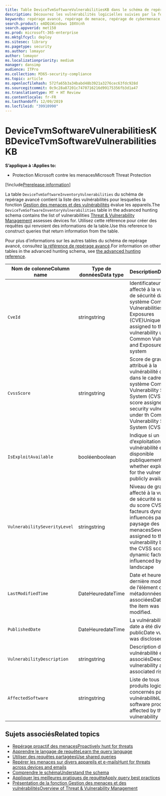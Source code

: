 ```yaml
---
title: Table DeviceTvmSoftwareVulnerabilitiesKB dans le schéma de repérage avancé
description: Découvrez les vulnérabilités logicielles suivies par la fonction Gestion des menaces et des vulnérabilités dans la table DeviceTvmSoftwareVulnerabilitiesKB du schéma de repérage avancé.
keywords: repérage avancé, repérage de menace, repérage de cybermenace, recherche, requête, télémétrie, schéma, référence, Kusto, table, colonne, type de données, description, gestion des menaces et vulnérabilités, TVM, gestion des appareils, logiciel, inventaire, vulnérabilités, ID CVE , CVSS, DeviceTvmSoftwareVulnerabilitiesKB
search.product: eADQiWindows 10XVcnh
search.appverid: met150
ms.prod: microsoft-365-enterprise
ms.mktglfcycl: deploy
ms.sitesec: library
ms.pagetype: security
ms.author: lomayor
author: lomayor
ms.localizationpriority: medium
manager: dansimp
audience: ITPro
ms.collection: M365-security-compliance
ms.topic: article
ms.openlocfilehash: 572fa65b3a34babd48b3921a3276cec63fdc928d
ms.sourcegitcommit: 0c9c28a87201c7470716216d99175356fb3d1a47
ms.translationtype: MT + HT Review
ms.contentlocale: fr-FR
ms.lasthandoff: 12/09/2019
ms.locfileid: "39910990"
---
```

# <a name="devicetvmsoftwarevulnerabilitieskb"></a><span data-ttu-id="e910f-104">DeviceTvmSoftwareVulnerabilitiesKB</span><span class="sxs-lookup"><span data-stu-id="e910f-104">DeviceTvmSoftwareVulnerabilitiesKB</span></span>

<span data-ttu-id="e910f-105">**S’applique à :**</span><span class="sxs-lookup"><span data-stu-id="e910f-105">**Applies to:**</span></span>
- <span data-ttu-id="e910f-106">Protection Microsoft contre les menaces</span><span class="sxs-lookup"><span data-stu-id="e910f-106">Microsoft Threat Protection</span></span>

[!include[Prerelease information](prerelease.md)]

<span data-ttu-id="e910f-107">La table `DeviceTvmSoftwareInventoryVulnerabilities` du schéma de repérage avancé contient la liste des vulnérabilités pour lesquelles la fonction [Gestion des menaces et des vulnérabilités](https://docs.microsoft.com/windows/security/threat-protection/microsoft-defender-atp/next-gen-threat-and-vuln-mgt) évalue les appareils.</span><span class="sxs-lookup"><span data-stu-id="e910f-107">The `DeviceTvmSoftwareInventoryVulnerabilities` table in the advanced hunting schema contains the list of vulnerabilities [Threat & Vulnerability Management](https://docs.microsoft.com/windows/security/threat-protection/microsoft-defender-atp/next-gen-threat-and-vuln-mgt) assesses devices for.</span></span> <span data-ttu-id="e910f-108">Utilisez cette référence pour créer des requêtes qui renvoient des informations de la table.</span><span class="sxs-lookup"><span data-stu-id="e910f-108">Use this reference to construct queries that return information from the table.</span></span>

<span data-ttu-id="e910f-109">Pour plus d’informations sur les autres tables du schéma de repérage avancé, consultez [la référence de repérage avancé](advanced-hunting-schema-tables.md).</span><span class="sxs-lookup"><span data-stu-id="e910f-109">For information on other tables in the advanced hunting schema, see [the advanced hunting reference](advanced-hunting-schema-tables.md).</span></span>

| <span data-ttu-id="e910f-110">Nom de colonne</span><span class="sxs-lookup"><span data-stu-id="e910f-110">Column name</span></span> | <span data-ttu-id="e910f-111">Type de données</span><span class="sxs-lookup"><span data-stu-id="e910f-111">Data type</span></span> | <span data-ttu-id="e910f-112">Description</span><span class="sxs-lookup"><span data-stu-id="e910f-112">Description</span></span> |
|-------------|-----------|-------------|
| `CveId` | <span data-ttu-id="e910f-113">string</span><span class="sxs-lookup"><span data-stu-id="e910f-113">string</span></span> | <span data-ttu-id="e910f-114">Identificateur unique affecté à la vulnérabilité de sécurité dans le système Common Vulnerabilities and Exposures (CVE)</span><span class="sxs-lookup"><span data-stu-id="e910f-114">Unique identifier assigned to the security vulnerability under the Common Vulnerabilities and Exposures (CVE) system</span></span> |
| `CvssScore` | <span data-ttu-id="e910f-115">string</span><span class="sxs-lookup"><span data-stu-id="e910f-115">string</span></span> | <span data-ttu-id="e910f-116">Score de gravité attribué à la vulnérabilité de sécurité dans le cadre du système Common Vulnerability Scoring System (CVSS)</span><span class="sxs-lookup"><span data-stu-id="e910f-116">Severity score assigned to the security vulnerability under th Common Vulnerability Scoring System (CVSS)</span></span> |
| `IsExploitAvailable` | <span data-ttu-id="e910f-117">booléen</span><span class="sxs-lookup"><span data-stu-id="e910f-117">boolean</span></span> | <span data-ttu-id="e910f-118">Indique si un code d’exploitation pour la vulnérabilité est disponible publiquement</span><span class="sxs-lookup"><span data-stu-id="e910f-118">Indicates whether exploit code for the vulnerability is publicly available</span></span> |
| `VulnerabilitySeverityLevel` | <span data-ttu-id="e910f-119">string</span><span class="sxs-lookup"><span data-stu-id="e910f-119">string</span></span> | <span data-ttu-id="e910f-120">Niveau de gravité affecté à la vulnérabilité de sécurité sur la base du score CVSS et des facteurs dynamiques influencés par le paysage des menaces</span><span class="sxs-lookup"><span data-stu-id="e910f-120">Severity level assigned to the security vulnerability based on the CVSS score and dynamic factors influenced by the threat landscape</span></span> |
| `LastModifiedTime` | <span data-ttu-id="e910f-121">DateHeure</span><span class="sxs-lookup"><span data-stu-id="e910f-121">dateTime</span></span> | <span data-ttu-id="e910f-122">Date et heure de la dernière modification de l’élément ou des métadonnées associées</span><span class="sxs-lookup"><span data-stu-id="e910f-122">Date and time the item was last modified.</span></span> |
| `PublishedDate` | <span data-ttu-id="e910f-123">DateHeure</span><span class="sxs-lookup"><span data-stu-id="e910f-123">dateTime</span></span> | <span data-ttu-id="e910f-124">La vulnérabilité de la date a été divulguée au public</span><span class="sxs-lookup"><span data-stu-id="e910f-124">Date vulnerability was disclosed to public</span></span> |
| `VulnerabilityDescription` | <span data-ttu-id="e910f-125">string</span><span class="sxs-lookup"><span data-stu-id="e910f-125">string</span></span> | <span data-ttu-id="e910f-126">Description de la vulnérabilité et risques associés</span><span class="sxs-lookup"><span data-stu-id="e910f-126">Description of vulnerability and associated risks</span></span> |
| `AffectedSoftware` | <span data-ttu-id="e910f-127">string</span><span class="sxs-lookup"><span data-stu-id="e910f-127">string</span></span> | <span data-ttu-id="e910f-128">Liste de tous les produits logiciels concernés par la vulnérabilité</span><span class="sxs-lookup"><span data-stu-id="e910f-128">List of all software products affected by the vulnerability</span></span> |

## <a name="related-topics"></a><span data-ttu-id="e910f-129">Sujets associés</span><span class="sxs-lookup"><span data-stu-id="e910f-129">Related topics</span></span>

- [<span data-ttu-id="e910f-130">Repérage proactif des menaces</span><span class="sxs-lookup"><span data-stu-id="e910f-130">Proactively hunt for threats</span></span>](advanced-hunting-overview.md)
- [<span data-ttu-id="e910f-131">Apprendre le langage de requête</span><span class="sxs-lookup"><span data-stu-id="e910f-131">Learn the query language</span></span>](advanced-hunting-query-language.md)
- [<span data-ttu-id="e910f-132">Utiliser des requêtes partagées</span><span class="sxs-lookup"><span data-stu-id="e910f-132">Use shared queries</span></span>](advanced-hunting-shared-queries.md)
- [<span data-ttu-id="e910f-133">Repérer les menaces sur divers appareils et e-mails</span><span class="sxs-lookup"><span data-stu-id="e910f-133">Hunt for threats across devices and emails</span></span>](advanced-hunting-query-emails-devices.md)
- [<span data-ttu-id="e910f-134">Comprendre le schéma</span><span class="sxs-lookup"><span data-stu-id="e910f-134">Understand the schema</span></span>](advanced-hunting-schema-tables.md)
- [<span data-ttu-id="e910f-135">Appliquer les meilleures pratiques de requête</span><span class="sxs-lookup"><span data-stu-id="e910f-135">Apply query best practices</span></span>](advanced-hunting-best-practices.md)
- [<span data-ttu-id="e910f-136">Présentation de la fonction Gestion des menaces et des vulnérabilités</span><span class="sxs-lookup"><span data-stu-id="e910f-136">Overview of Threat & Vulnerability Management</span></span>](https://docs.microsoft.com/windows/security/threat-protection/microsoft-defender-atp/next-gen-threat-and-vuln-mgt)
